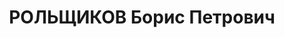 ---
title: РОЛЬЩИКОВ Борис Петрович
description: "Род. в 1894, Свердловская обл., с. Воскресенское, русский, обр.: среднее.\
  \ Проживал: Карагандинская обл., Балхашский р-н, Балхаш. Зам.главного инженера \n\
  \  Арестован Балхашский РО УГБ УНКВД Каз.ССР по Карагандинской обл. 08.06.1937.\
  \ Обв. по ст. 58-6, 58-7, 58-8, 58-11 УК РСФСР. Приговор: выездная сессия ВК ВС\
  \ СССР, 25.02.1938 – ВМН. \n  Реабилитирован ВК ВС СССР 18.04.1957 за отсутствием\
  \ состава преступления"
---